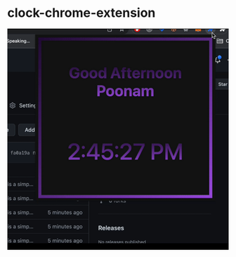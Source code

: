 # clock-chrome-extension


![screenshot](https://github.com/ShravanMeena/clock-chrome-extension/blob/main/video-to-gif-converter.gif?raw=true)
